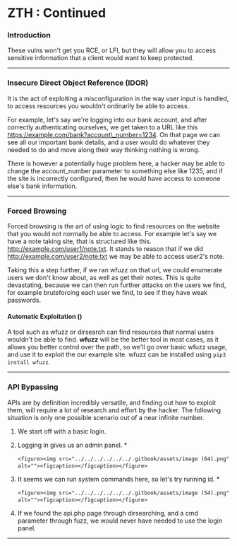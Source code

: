 # ZTH : Continued

### Introduction

These vulns won't get you RCE, or LFI, but they will allow you to access sensitive information that a client would want to keep protected.

***

### Insecure Direct Object Reference (IDOR)

It is the act of exploiting a misconfiguration in the way user input is handled, to access resources you wouldn't ordinarily be able to access.

For example, let's say we're logging into our bank account, and after correctly authenticating ourselves, we get taken to a URL like this https://example.com/bank?account\_number=1234. On that page we can see all our important bank details, and a user would do whatever they needed to do and move along their way thinking nothing is wrong.

There is however a potentially huge problem here, a hacker may be able to change the account\_number parameter to something else like 1235, and if the site is incorrectly configured, then he would have access to someone else's bank information.

***

### Forced Browsing

Forced browsing is the art of using logic to find resources on the website that you would not normally be able to access. For example let's say we have a note taking site, that is structured like this. http://example.com/user1/note.txt. It stands to reason that if we did http://example.com/user2/note.txt we may be able to access user2's note.

Taking this a step further, if we ran wfuzz on that url, we could enumerate users we don't know about, as well as get their notes. This is quite devastating, because we can then run further attacks on the users we find, for example bruteforcing each user we find, to see if they have weak passwords.

#### Automatic Exploitation ()

A tool such as wfuzz or dirsearch can find resources that normal users wouldn't be able to find. **wfuzz** will be the better tool in most cases, as it allows you better control over the path, so we'll go over basic wfuzz usage, and use it to exploit the our example site. wfuzz can be installed using `pip3 install wfuzz`.

***

### API Bypassing

APIs are by definition incredibly versatile, and finding out how to exploit them, will require a lot of research and effort by the hacker. The following situation is only one possible scenario out of a near infinite number.

1. We start off with a basic login.
2. Logging in gives us an admin panel.
   *

       <figure><img src="../../../../../../.gitbook/assets/image (64).png" alt=""><figcaption></figcaption></figure>
3. It seems we can run system commands here, so let's try running id.
   *

       <figure><img src="../../../../../../.gitbook/assets/image (54).png" alt=""><figcaption></figcaption></figure>
4. If we found the api.php page through dirsearching, and a cmd parameter through fuzz, we would never have needed to use the login panel.

***
